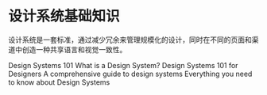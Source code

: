 # 设计系统基础知识

设计系统是一套标准，通过减少冗余来管理规模化的设计，同时在不同的页面和渠道中创造一种共享语言和视觉一致性。

<BadgeLink colorScheme='yellow' badgeText='Read' href='https://www.nngroup.com/articles/design-systems-101/'>Design Systems 101</BadgeLink>
<BadgeLink colorScheme='blue' badgeText='Watch' href='https://www.youtube.com/watch?v=wc5krC28ynQ'>What is a Design System? Design Systems 101 for Designers</BadgeLink>
<BadgeLink colorScheme='yellow' badgeText='Read' href='https://www.invisionapp.com/inside-design/guide-to-design-systems/'>A comprehensive guide to design systems</BadgeLink>
<BadgeLink colorScheme='yellow' badgeText='Read' href='https://uxdesign.cc/everything-you-need-to-know-about-design-systems-54b109851969'>Everything you need to know about Design Systems</BadgeLink>




